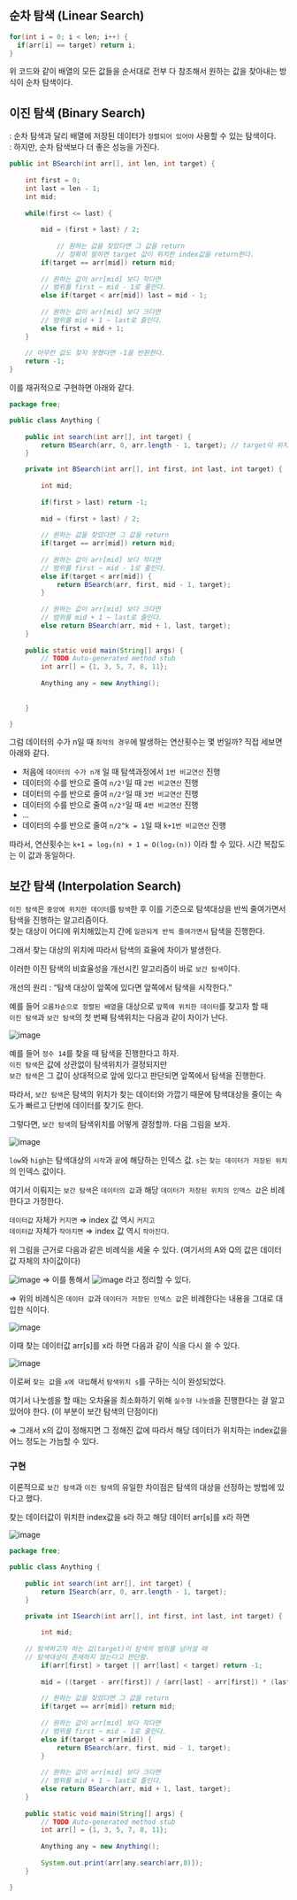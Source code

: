 ## 순차 탐색 (Linear Search) 
``` java
for(int i = 0; i < len; i++) { 
  if(arr[i] == target) return i;
} 
```

위 코드와 같이 배열의 모든 값들을 순서대로 전부 다 참조해서 원하는 값을 찾아내는 방식이 순차 탐색이다.

## 이진 탐색 (Binary Search)

: 순차 탐색과 달리 배열에 저장된 데이터가 `정렬되어 있어야` 사용할 수 있는 탐색이다.  
: 하지만, 순차 탐색보다 더 좋은 성능을 가진다.

``` java
public int BSearch(int arr[], int len, int target) {
		
	int first = 0;
	int last = len - 1;
	int mid;
		
	while(first <= last) {
			
		mid = (first + last) / 2;
			
      		// 원하는 값을 찾았다면 그 값을 return
      		// 정확히 말하면 target 값이 위치한 index값을 return한다.
		if(target == arr[mid]) return mid;
			
		// 원하는 값이 arr[mid] 보다 작다면
		// 범위를 first ~ mid - 1로 줄인다.
		else if(target < arr[mid]) last = mid - 1;
			
		// 원하는 값이 arr[mid] 보다 크다면
		// 범위를 mid + 1 ~ last로 줄인다.
		else first = mid + 1;
	}
		
	// 아무런 값도 찾지 못했다면 -1을 반환한다.
	return -1;
}
```

이를 재귀적으로 구현하면 아래와 같다. 
``` java
package free;

public class Anything {
	
	public int search(int arr[], int target) {
		return BSearch(arr, 0, arr.length - 1, target); // target이 위치한 index값을 return해줌.
	}

	private int BSearch(int arr[], int first, int last, int target) {
		
		int mid;
		
		if(first > last) return -1;
		
		mid = (first + last) / 2;
		
		// 원하는 값을 찾았다면 그 값을 return
		if(target == arr[mid]) return mid;
		
		// 원하는 값이 arr[mid] 보다 작다면
		// 범위를 first ~ mid - 1로 줄인다.
		else if(target < arr[mid]) {
			return BSearch(arr, first, mid - 1, target);
		}
		
		// 원하는 값이 arr[mid] 보다 크다면
		// 범위를 mid + 1 ~ last로 줄인다.
		else return BSearch(arr, mid + 1, last, target);
	}
	
	public static void main(String[] args) {
		// TODO Auto-generated method stub
		int arr[] = {1, 3, 5, 7, 8, 11};
		
		Anything any = new Anything();
		
		
	}

}
```

그럼 데이터의 수가 n일 때 `최악의 경우`에 발생하는 연산횟수는 몇 번일까? 직접 세보면 아래와 같다.
- 처음에 `데이터의 수가 n개` 일 때 탐색과정에서 `1번 비교연산` 진행
- 데이터의 수를 반으로 줄여 `n/2¹`일 때 `2번 비교연산` 진행
- 데이터의 수를 반으로 줄여 `n/2²`일 때 `3번 비교연산` 진행
- 데이터의 수를 반으로 줄여 `n/2³`일 때 `4번 비교연산` 진행
- ...
- 데이터의 수를 반으로 줄여 `n/2^k = 1`일 때 `k+1번 비교연산` 진행

따라서, 연산횟수는 `k+1 = log₂(n) + 1 = O(log₂(n))` 이라 할 수 있다. 시간 복잡도는 이 값과 동일하다.

## 보간 탐색 (Interpolation Search)

`이진 탐색`은 `중앙에 위치한 데이터`를 `탐색`한 후 이를 기준으로 탐색대상을 반씩 줄여가면서 탐색을 진행하는 알고리즘이다.  
찾는 대상이 어디에 위치해있는지 간에 `일관되게 반씩 줄여가면서` 탐색을 진행한다.  

그래서 찾는 대상의 위치에 따라서 탐색의 효율에 차이가 발생한다.

이러한 이진 탐색의 비효율성을 개선시킨 알고리즘이 바로 `보간 탐색`이다.

개선의 원리 : “탐색 대상이 앞쪽에 있다면 앞쪽에서 탐색을 시작한다.”

예를 들어 `오름차순으로 정렬된 배열`을 대상으로 `앞쪽에 위치한 데이터`를 찾고자 할 때  
`이진 탐색`과 `보간 탐색`의 첫 번째 탐색위치는 다음과 같이 차이가 난다.

![image](https://user-images.githubusercontent.com/64796257/150629483-694ec51e-145e-42b5-8a33-0f41a5a18d13.png)

예를 들어 `정수 14`를 찾을 때 탐색을 진행한다고 하자.  
`이진 탐색`은 값에 상관없이 탐색위치가 결정되지만  
`보간 탐색`은 그 값이 상대적으로 앞에 있다고 판단되면 앞쪽에서 탐색을 진행한다.

따라서, `보간 탐색`은 탐색의 위치가 찾는 데이터와 가깝기 때문에 탐색대상을 줄이는 속도가 빠르고 단번에 데이터를 찾기도 한다.

그렇다면, `보간 탐색`의 탐색위치를 어떻게 결정할까. 다음 그림을 보자.

![image](https://user-images.githubusercontent.com/64796257/150629528-52971ee1-2a07-40cc-b845-51481289657c.png)

`low`와 `high`는 탐색대상의 `시작`과 `끝`에 해당하는 인덱스 값. `s`는 `찾는 데이터가 저장된 위치`의 인덱스 값이다.

여기서 이뤄지는 `보간 탐색`은 `데이터의 값`과 해당 `데이터가 저장된 위치의 인덱스 값`은 비례한다고 가정한다.  

`데이터값` 자체가 `커지면` ⇒ index 값 역시 `커지고`   
`데이터값` 자체가 `작아지면` ⇒ index 값 역시 `작아진다`.

위 그림을 근거로 다음과 같은 비례식을 세울 수 있다. (여기서의 A와 Q의 값은 데이터 값 자체의 차이값이다)

![image](https://user-images.githubusercontent.com/64796257/150629544-b8b7e4fe-d68b-4808-b141-93d1f1daa084.png)
⇒ 이를 통해서 ![image](https://user-images.githubusercontent.com/64796257/150629596-d9838ef6-3e92-42f5-b87d-6390b5573932.png)
라고 정리할 수 있다.

⇒ 위의 비례식은 `데이터 값`과 `데이터가 저장된 인덱스 값`은 비례한다는 내용을 그대로 대입한 식이다.

![image](https://user-images.githubusercontent.com/64796257/150629614-3b62c3c0-427b-4ba7-bdcc-d8b6f2b026dd.png)

이때 찾는 데이터값 arr[s]를 x라 하면 다음과 같이 식을 다시 쓸 수 있다.

![image](https://user-images.githubusercontent.com/64796257/150629625-e46d80eb-986a-472e-8c77-427b3ac3bd70.png)

이로써 `찾는 값`을 `x에 대입`해서 `탐색위치 s`를 구하는 식이 완성되었다.

여기서 나눗셈을 할 때는 오차율을 최소화하기 위해 `실수형 나눗셈`을 진행한다는 걸 알고 있어야 한다. (이 부분이 보간 탐색의 단점이다)

⇒ 그래서 x의 값이 정해지면 그 정해진 값에 따라서 해당 데이터가 위치하는 index값을 어느 정도는 가늠할 수 있다.


### 구현 

이론적으로 `보간 탐색`과 `이진 탐색`의 유일한 차이점은 탐색의 대상을 선정하는 방법에 있다고 했다.

찾는 데이터값이 위치한 index값을 s라 하고 해당 데이터 arr[s]를 x라 하면

![image](https://user-images.githubusercontent.com/64796257/150629766-3aff0665-0859-480f-b6e0-9dd653e4ae14.png)

``` java
package free;

public class Anything {
	
	public int search(int arr[], int target) {
		return ISearch(arr, 0, arr.length - 1, target);
	}

	private int ISearch(int arr[], int first, int last, int target) {
		
		int mid;
		
    // 탐색하고자 하는 값(target)이 탐색의 범위를 넘어설 때 
    // 탐색대상이 존재하지 않는다고 판단함.
		if(arr[first] > target || arr[last] < target) return -1;
		
		mid = ((target - arr[first]) / (arr[last] - arr[first]) * (last - first)) + first;
		
		// 원하는 값을 찾았다면 그 값을 return
		if(target == arr[mid]) return mid;
		
		// 원하는 값이 arr[mid] 보다 작다면
		// 범위를 first ~ mid - 1로 줄인다.
		else if(target < arr[mid]) {
			return BSearch(arr, first, mid - 1, target);
		}
		
		// 원하는 값이 arr[mid] 보다 크다면
		// 범위를 mid + 1 ~ last로 줄인다.
		else return BSearch(arr, mid + 1, last, target);
	}
	
	public static void main(String[] args) {
		// TODO Auto-generated method stub
		int arr[] = {1, 3, 5, 7, 8, 11};
		
		Anything any = new Anything();
		
		System.out.print(arr[any.search(arr,8)]);
	}

}
```













